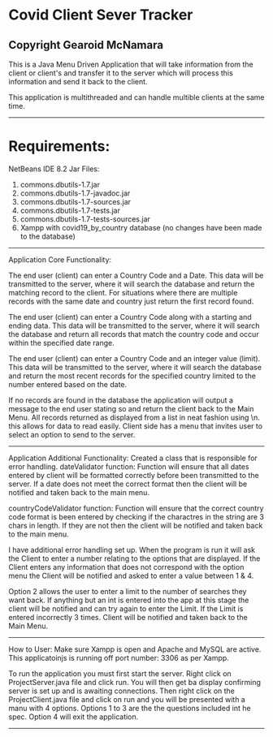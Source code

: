 # Covid Client Sever Tracker

## Copyright Gearoid McNamara

This is a Java Menu Driven Application that will take information from the client or client's and transfer
it to the server which will process this information and send it back to the client. 

This application is multithreaded and can handle multible clients at the same time. 


***********************************************************************************************
# Requirements:
NetBeans IDE 8.2
Jar Files:
1. commons.dbutils-1.7.jar
1. commons.dbutils-1.7-javadoc.jar
2. commons.dbutils-1.7-sources.jar
4. commons.dbutils-1.7-tests.jar
1. commons.dbutils-1.7-tests-sources.jar
1. Xampp with covid19_by_country database (no changes have been made to the database)
***********************************************************************************************
Application Core Functionality:

The end user (client) can enter a Country Code and a Date. This data will be transmitted to the
server, where it will search the database and return the matching record to the client. For
situations where there are multiple records with the same date and country just return the
first record found.

The end user (client) can enter a Country Code along with a starting and ending data. This data
will be transmitted to the server, where it will search the database and return all records
that match the country code and occur within the specified date range.

The end user (client) can enter a Country Code and an integer value (limit). This data will be
transmitted to the server, where it will search the database and return the most recent
records for the specified country limited to the number entered based on the date.

If no records are found in the database the application will output a message to the end user stating so and return the client back to the Main Menu.
All records returned as displayed from a list in neat fashion using \n. this allows for data to read easily. 
Client side has a menu that invites user to select an option to send to the server.
***********************************************************************************************
Application Additional Functionality:
Created a class that is responsible for error handling.
dateValidator function:
Function will ensure that all dates entered by client will be formatted correctly before been transmitted to the server.
If a date does not meet the correct format then the client will be notified and taken back to the main menu.

countryCodeValidator function:
Function will ensure that the correct country code format is been entered by checking if the charactres in the string are 3 chars in length.
If they are not then the client will be notified and taken back to the main menu. 

I have additional error handling set up.
When the program is run it will ask the Client to enter a number relating to the options that are displayed. 
If the Client enters any information that does not correspond with the option menu the Client will be notified and asked to enter a value between 1 & 4.


Option 2 allows the user to enter a limit to the number of searches they want back. If anything but an int is entered into the app at this stage
the client will be notified and can try again to enter the Limit. If the Limit is entered incorrectly 3 times. Client will be notified and taken back to the Main Menu.

***********************************************************************************************
How to User:
Make sure Xampp is open and Apache and MySQL are active. This applicatoinjs is running off port number: 3306 as per Xampp.

To run the application you must first start the server. Right click on ProjectServer.java file and click run.
You will then get ba display confirming server is set up and is awaiting connections. 
Then right click on the ProjectClient.java file and click on run and you will be presented with a manu with 4 options. 
Options 1 to 3 are the the questions included int he spec. Option 4 will exit the application. 
***********************************************************************************************

